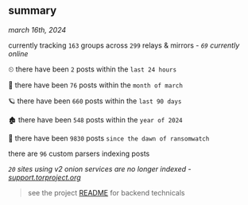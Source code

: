 
## summary
_march 16th, 2024_

currently tracking `163` groups across `299` relays & mirrors - _`69` currently online_

⏲ there have been `2` posts within the `last 24 hours`

🦈 there have been `76` posts within the `month of march`

🪐 there have been `660` posts within the `last 90 days`

🏚 there have been `548` posts within the `year of 2024`

🦕 there have been `9830` posts `since the dawn of ransomwatch`

there are `96` custom parsers indexing posts

_`20` sites using v2 onion services are no longer indexed - [support.torproject.org](https://support.torproject.org/onionservices/v2-deprecation/)_

> see the project [README](https://github.com/joshhighet/ransomwatch#ransomwatch--) for backend technicals
